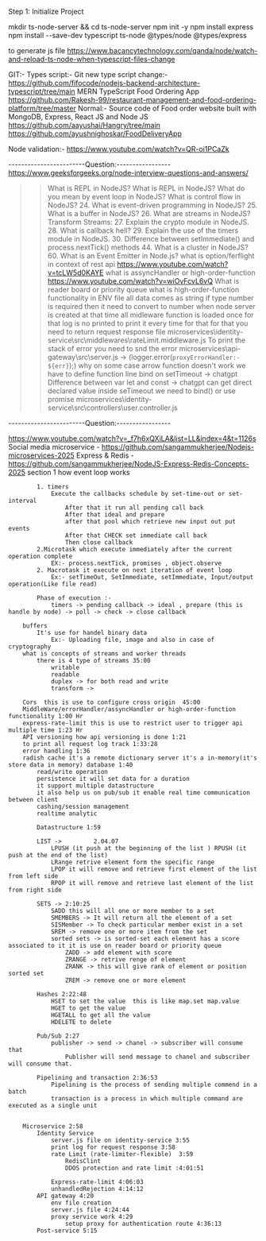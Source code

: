 Step 1: Initialize Project

mkdir ts-node-server && cd ts-node-server
npm init -y
npm install express
npm install --save-dev typescript ts-node @types/node @types/express

to generate js file
https://www.bacancytechnology.com/qanda/node/watch-and-reload-ts-node-when-typescript-files-change

GIT:-
Types script:-
Git new type script change:-
https://github.com/fifocode/nodejs-backend-architecture-typescript/tree/main
MERN TypeScript Food Ordering App
https://github.com/Rakesh-99/restaurant-management-and-food-ordering-platform/tree/master
Normal:-
Source code of Food order website built with MongoDB, Express, React JS and Node JS
https://github.com/aayushai/Hangry/tree/main
https://github.com/ayushnighoskar/FoodDeliveryApp

Node validation:-
https://www.youtube.com/watch?v=QR-oi1PCaZk

------------------------Question:-----------------
https://www.geeksforgeeks.org/node-interview-questions-and-answers/

> > What is REPL in NodeJS?
> > What is REPL in NodeJS?
> > What do you mean by event loop in NodeJS?
> > What is control flow in NodeJS? 24. What is event-driven programming in NodeJS? 25. What is a buffer in NodeJS? 26. What are streams in NodeJS?
> > Transform Streams: 27. Explain the crypto module in NodeJS. 28. What is callback hell? 29. Explain the use of the timers module in NodeJS. 30. Difference between setImmediate() and process.nextTick() methods 44. What is a cluster in NodeJS? 60. What is an Event Emitter in Node.js?
> > what is option/ferflight in context of rest api
> > https://www.youtube.com/watch?v=tcLW5d0KAYE
> > what is assyncHandler or high-order-function
> > https://www.youtube.com/watch?v=wiOvFcvL6vQ
> > What is reader board or priority queue
> > what is high-order-function functionality
> > in ENV file all data comes as string if type number is required then it need to convert to number
> > when node server is created at that time all midleware function is loaded once for that log is no printed to print it every time for that for that you need to return request response file microservices\identity-service\src\middlewares\rateLimit.middleware.js
> > To print the stack of error you need to snd the error microservices\api-gateway\src\server.js -> (logger.error(`proxyErrorHandler:- ${err}`);)
> > why on some case arrow function doesn't work we have to define function line bind on setTimeout -> chatgpt
> > Difference between var let and const -> chatgpt
> > can get direct declared value inside seTimeout we need to bind() or use promise microservices\identity-service\src\controllers\user.controller.js

------------------------Question:-----------------

https://www.youtube.com/watch?v=_f7h6xQXiLA&list=LL&index=4&t=1126s
Social media microservice - https://github.com/sangammukherjee/Nodejs-microservices-2025
Express & Redis - https://github.com/sangammukherjee/NodeJS-Express-Redis-Concepts-2025
section 1
how event loop works

            1. timers
                Execute the callbacks schedule by set-time-out or set-interval
                    After that it run all pending call back
                    After that ideal and prepare
                    after that pool which retrieve new input out put events
                    After that CHECK set immediate call back
                    Then close callback
            2.Microtask which execute immediately after the current operation complete
                EX:- process.nextTick, promises , object.observe
            2. Macrotask it execute on next iteration of event loop
                Ex:- setTimeOut, SetImmediate, setImmediate, Input/output operation(Like file read)

            Phase of execution :-
                timers -> pending callback -> ideal , prepare (this is handle by node) -> poll -> check -> close callback

        buffers
            It's use for handel binary data
                Ex:- Uploading file, image and also in case of cryptography
        what is concepts of streams and worker threads
            there is 4 type of streams 35:00
                writable
                readable
                duplex -> for both read and write
                transform ->

        Cors  this is use to configure cross origin  45:00
        MiddleWare/errorHandler/assyncHandler or high-order-function functionality 1:00 Hr
        express-rate-limit this is use to restrict user to trigger api multiple time 1:23 Hr
        API versioning how api versioning is done 1:21
        to print all request log track 1:33:28
        error handling 1:36
        radish cache it's a remote dictionary server it's a in-memory(it's store data in memory) database 1:40
            read/write operation
            persistence it will set data for a duration
            it support multiple datastructure
            it also help us on pub/sub it enable real time communication between client
            cashing/session management
            realtime analytic

            Datastructure 1:59

            LIST ->         2.04.07
                LPUSH (it push at the beginning of the list ) RPUSH (it push at the end of the list)
                LRange retrive element form the specific range
                LPOP it will remove and retrieve first element of the list from left side
                RPOP it will remove and retrieve last element of the list from right side

            SETS -> 2:10:25
                SADD this will all one or more member to a set
                SMEMBERS -> It will return all the element of a set
                SISMember -> To check particular member exist in a set
                SREM -> remove one or more item from the set
                sorted sets -> is sorted-set each element has a score associated to it it is use on reader board or priority queue
                    ZADD -> add element with score
                    ZRANGE -> retrive renge of element
                    ZRANK -> this will give rank of element or position sorted set
                    ZREM -> remove one or more element

            Hashes 2:22:48
                HSET to set the value  this is like map.set map.value
                HGET to get the value
                HGETALL to get all the value
                HDELETE to delete

            Pub/Sub 2:27
                publisher -> send -> chanel -> subscriber will consume that
                    Publisher will send message to chanel and subscriber will consume that.

            Pipelining and transaction 2:36:53
                Pipelining is the process of sending multiple commend in a batch
                transaction is a process in which multiple command are executed as a single unit


        Microservice 2:58
            Identity Service
                server.js file on identity-service 3:55
                print log for request response 3:58
                rate Limit (rate-limiter-flexible)  3:59
                    RedisClint
                    DDOS protection and rate limit :4:01:51

                Express-rate-limit 4:06:03
                unhandledRejection 4:14:12
            API gateway 4:20
                env file creation
                server.js file 4:24:44
                proxy service work 4:29
                    setup proxy for authentication route 4:36:13
            Post-service 5:15
